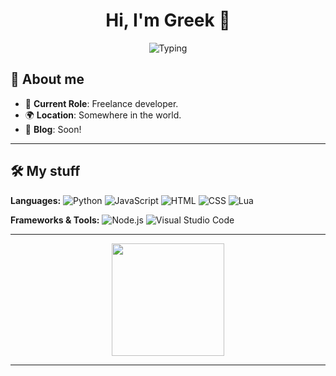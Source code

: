 <h1 align="center">Hi, I'm Greek 👋</h1>

<p align="center">
  <img src="https://readme-typing-svg.herokuapp.com/?font=Poppins&weight=500&color=F7F7F7&center=true&lines=Self+taught+Programmer;Python;HTML;CSS;JavaScript;LuaU" alt="Typing">
</p>


## 🚀 About me

- 💼 **Current Role**: Freelance developer.
- 🌍 **Location**: Somewhere in the world.
- 📝 **Blog**: Soon!

---

## 🛠️ My stuff

**Languages:**
![Python](https://img.shields.io/badge/Python-3776AB?style=flat&logo=python&logoColor=white)
![JavaScript](https://img.shields.io/badge/JavaScript-F7DF1E?style=flat&logo=javascript&logoColor=black)
![HTML](https://img.shields.io/badge/HTML-E34F26?style=flat&logo=html5&logoColor=white)
![CSS](https://img.shields.io/badge/CSS-1572B6?style=flat&logo=css3&logoColor=white)
![Lua](https://img.shields.io/badge/Lua-2C2D72?style=flat&logo=lua&logoColor=white)

**Frameworks & Tools:**
![Node.js](https://img.shields.io/badge/Node.js-339933?style=flat&logo=nodedotjs&logoColor=white)
![Visual Studio Code](https://img.shields.io/badge/Visual%20Studio%20Code-007ACC?style=flat&logo=visual-studio-code&logoColor=white)

---


<p align="center">
  <img height="180em" src="https://github-readme-stats.vercel.app/api/top-langs/?username=cosponsor&layout=compact&hide_border=true&theme=transparent" />
</p>

---
